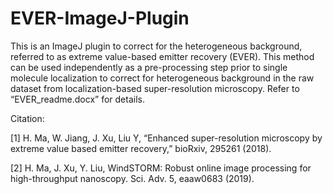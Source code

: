 # EVER-ImageJ-Plugin

This is an ImageJ plugin to correct for the heterogeneous background, referred to as extreme value-based emitter recovery (EVER). This method can be used independently as a pre-processing step prior to single molecule localization to correct for heterogeneous background in the raw dataset from localization-based super-resolution microscopy. Refer to “EVER_readme.docx” for details.

Citation:

[1] H. Ma, W. Jiang, J. Xu, Liu Y, “Enhanced super-resolution microscopy by extreme value based emitter recovery,” bioRxiv, 295261 (2018).

[2] H. Ma, J. Xu, Y. Liu, WindSTORM: Robust online image processing for high-throughput nanoscopy. Sci. Adv. 5, eaaw0683 (2019). 

